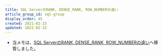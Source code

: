 ```yaml
---
title: SQL ServerのRANK, DENSE_RANK, ROW_NUMBERの違い
article_group_id: sql-group
display_order: 45
created: 2021-02-15
updated: 2021-02-15
---
```

- 当メモは、[SQL ServerのRANK, DENSE_RANK, ROW_NUMBERの違い](https://thinktwice.tech/it/sqlserver/difference_between_rank_dense_rank_and_row_number_in_sql_server/)へ移管しました。